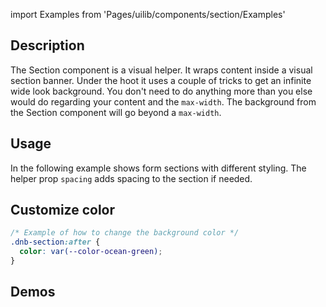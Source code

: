 import Examples from 'Pages/uilib/components/section/Examples'

## Description

The Section component is a visual helper. It wraps content inside a visual section banner. Under the hoot it uses a couple of tricks to get an infinite wide look background. You don't need to do anything more than you else would do regarding your content and the `max-width`. The background from the Section component will go beyond a `max-width`.

## Usage

In the following example shows form sections with different styling. The helper prop `spacing` adds spacing to the section if needed.

## Customize color

```css
/* Example of how to change the background color */
.dnb-section:after {
  color: var(--color-ocean-green);
}
```

## Demos

<Examples />
